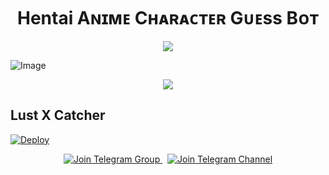 <h1 align="center"><b>Hentai Aɴɪᴍᴇ Cʜᴀʀᴀᴄᴛᴇʀ Gᴜᴇss Bᴏᴛ</b></h1> 
<p align="center">
  <img src="https://user-images.githubusercontent.com/73097560/115834477-dbab4500-a447-11eb-908a-139a6edaec5c.gif">
</p>

![Image](https://files.catbox.moe/vn8wn0.jpg)

<p align="center">
  <img src="https://user-images.githubusercontent.com/73097560/115834477-dbab4500-a447-11eb-908a-139a6edaec5c.gif">
</p>

## Lust X Catcher

[![Deploy](https://www.herokucdn.com/deploy/button.svg)](https://dashboard.heroku.com/new?template=https://github.com/WRITERDRO/WIFUGRAB)

<p align="center">
  <a href="https://t.me/+Qq_DJrLZyOAxOWE1">
    <img src="https://img.shields.io/badge/Join%20Group-Telegram-blue?logo=telegram" alt="Join Telegram Group">
  </a>
  &nbsp;
  <a href="https://t.me/lUst_uPdates">
    <img src="https://img.shields.io/badge/Join%20Channel-Telegram-blue?logo=telegram" alt="Join Telegram Channel">
  </a>
</p>



